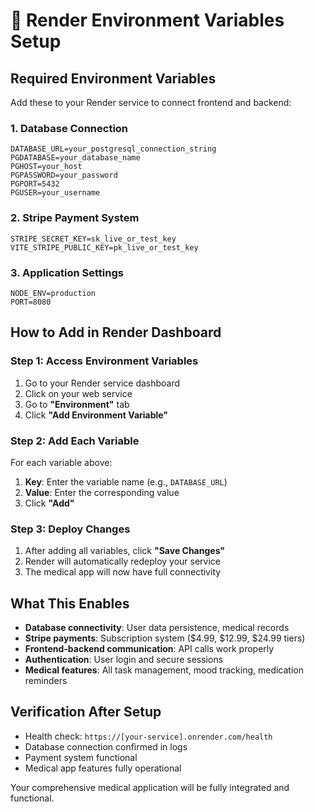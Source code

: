 # 🔐 Render Environment Variables Setup

## Required Environment Variables
Add these to your Render service to connect frontend and backend:

### 1. Database Connection
```
DATABASE_URL=your_postgresql_connection_string
PGDATABASE=your_database_name
PGHOST=your_host
PGPASSWORD=your_password
PGPORT=5432
PGUSER=your_username
```

### 2. Stripe Payment System
```
STRIPE_SECRET_KEY=sk_live_or_test_key
VITE_STRIPE_PUBLIC_KEY=pk_live_or_test_key
```

### 3. Application Settings
```
NODE_ENV=production
PORT=8080
```

## How to Add in Render Dashboard

### Step 1: Access Environment Variables
1. Go to your Render service dashboard
2. Click on your web service
3. Go to **"Environment"** tab
4. Click **"Add Environment Variable"**

### Step 2: Add Each Variable
For each variable above:
1. **Key**: Enter the variable name (e.g., `DATABASE_URL`)
2. **Value**: Enter the corresponding value
3. Click **"Add"**

### Step 3: Deploy Changes
1. After adding all variables, click **"Save Changes"**
2. Render will automatically redeploy your service
3. The medical app will now have full connectivity

## What This Enables
- **Database connectivity**: User data persistence, medical records
- **Stripe payments**: Subscription system ($4.99, $12.99, $24.99 tiers)
- **Frontend-backend communication**: API calls work properly
- **Authentication**: User login and secure sessions
- **Medical features**: All task management, mood tracking, medication reminders

## Verification After Setup
- Health check: `https://[your-service].onrender.com/health`
- Database connection confirmed in logs
- Payment system functional
- Medical app features fully operational

Your comprehensive medical application will be fully integrated and functional.